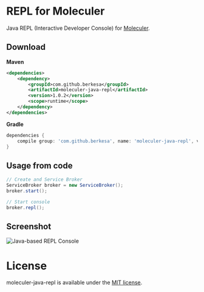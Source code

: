 # REPL for Moleculer

Java REPL (Interactive Developer Console) for [Moleculer](https://moleculer-java.github.io/moleculer-java/).

## Download

**Maven**

```xml
<dependencies>
	<dependency>
		<groupId>com.github.berkesa</groupId>
		<artifactId>moleculer-java-repl</artifactId>
		<version>1.0.2</version>
		<scope>runtime</scope>
	</dependency>
</dependencies>
```

**Gradle**

```gradle
dependencies {
	compile group: 'com.github.berkesa', name: 'moleculer-java-repl', version: '1.0.2' 
}
```

## Usage from code

```java
// Create and Service Broker
ServiceBroker broker = new ServiceBroker();
broker.start();

// Start console
broker.repl();
```

## Screenshot

![Java-based REPL Console](https://github.com/moleculer-java/moleculer-java-repl/raw/master/docs/console-java.png)

# License
moleculer-java-repl is available under the [MIT license](https://tldrlegal.com/license/mit-license).

